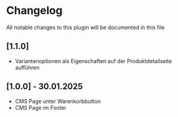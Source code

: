 # Changelog
All notable changes to this plugin will be documented in this file

## [1.1.0] 

- Variantenoptionen als Eigenschaften auf der Produktdetailseite aufführen


## [1.0.0] - 30.01.2025

- CMS Page unter Warenkorbbutton
- CMS Page im Footer
